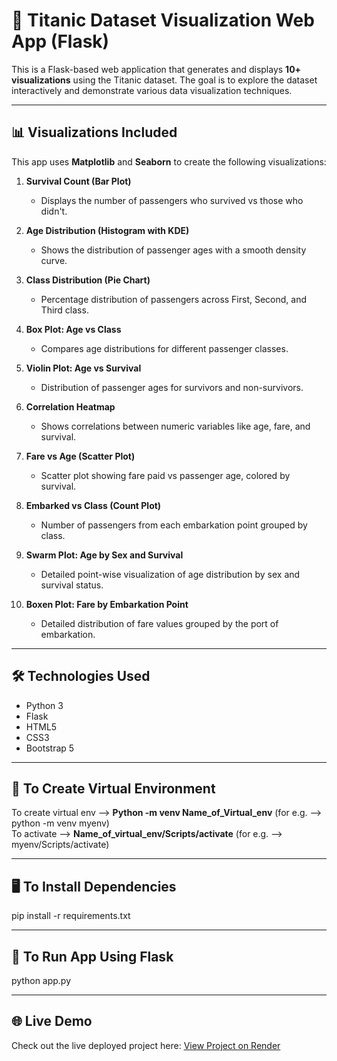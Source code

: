 # 🚢 Titanic Dataset Visualization Web App (Flask)

This is a Flask-based web application that generates and displays **10+ visualizations** using the Titanic dataset. The goal is to explore the dataset interactively and demonstrate various data visualization techniques.

---

## 📊 Visualizations Included

This app uses **Matplotlib** and **Seaborn** to create the following visualizations:

1. **Survival Count (Bar Plot)**  
   - Displays the number of passengers who survived vs those who didn't.

2. **Age Distribution (Histogram with KDE)**  
   - Shows the distribution of passenger ages with a smooth density curve.

3. **Class Distribution (Pie Chart)**  
   - Percentage distribution of passengers across First, Second, and Third class.

4. **Box Plot: Age vs Class**  
   - Compares age distributions for different passenger classes.

5. **Violin Plot: Age vs Survival**  
   - Distribution of passenger ages for survivors and non-survivors.

6. **Correlation Heatmap**  
   - Shows correlations between numeric variables like age, fare, and survival.

7. **Fare vs Age (Scatter Plot)**  
   - Scatter plot showing fare paid vs passenger age, colored by survival.

8. **Embarked vs Class (Count Plot)**  
   - Number of passengers from each embarkation point grouped by class.

9. **Swarm Plot: Age by Sex and Survival**  
   - Detailed point-wise visualization of age distribution by sex and survival status.

10. **Boxen Plot: Fare by Embarkation Point**  
    - Detailed distribution of fare values grouped by the port of embarkation.

---

## 🛠️ Technologies Used

- Python 3  
- Flask  
- HTML5  
- CSS3  
- Bootstrap 5

---

## 🔗 To Create Virtual Environment
To create virtual env --> **Python -m venv Name_of_Virtual_env** (for e.g. --> python -m venv myenv)  
To activate --> **Name_of_virtual_env/Scripts/activate** (for e.g. --> myenv/Scripts/activate)

---

## 🖥️ To Install Dependencies
pip install -r requirements.txt  

---

## 🚨 To Run App Using Flask 
python app.py

---

## 🌐 Live Demo
Check out the live deployed project here: [View Project on Render](https://celebal-assignment-2.onrender.com)
